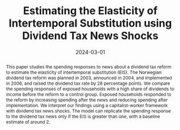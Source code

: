 ---
title: Estimating the Elasticity of Intertemporal Substitution using Dividend Tax News Shocks
authors:
- Martin B. Holm
- Rustam Jamilov
- Marek Jasinski
- Plamen Nenov
date: '2024-03-01'
publishDate: '2024-03-05T10:46:49.824758Z'
publication_types:
- report
abstract: This paper studies the spending responses to news about a dividend tax reform to estimate the elasticity of intertemporal substitution (EIS). The Norwegian dividend tax reform was planned in 2003, announced in 2004, and implemented in 2006, and raised the dividend tax rate by 28 percentage points. We compare the spending responses of exposed households with a high share of dividends to income before the reform to a control group. Exposed households responded to the reform by increasing spending after the news and reducing spending after implementation. We interpret our findings using a capitalist-worker framework with dividend tax news shocks. The model can replicate the spending response to the dividend tax news only if the EIS is greater than one, with a baseline estimate of around 2.
links:
- name: Twitter thread
  url: https://twitter.com/BlomhoffHolm/status/1767120291539374323
- name: Media
  url: https://oxfordtax.web.ox.ac.uk/article/spending-responses-news-about-dividend-taxes
url_pdf: https://github.com/MarekJasin/marekjasin.github.io/blob/main/static/uploads/EIS.pdf?raw=true
---